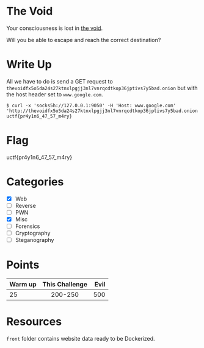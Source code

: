 # The Void
Your consciousness is lost in [the void](http://thevoidfx5o5da24s27ktnxlpgjj3nl7vnrqcdtkop36jptivs7y5bad.onion/).

Will you be able to escape and reach the correct destination?

# Write Up
All we have to do is send a GET request to `thevoidfx5o5da24s27ktnxlpgjj3nl7vnrqcdtkop36jptivs7y5bad.onion` but with the host header set to `www.google.com`.

```
$ curl -x 'socks5h://127.0.0.1:9050' -H 'Host: www.google.com' 'http://thevoidfx5o5da24s27ktnxlpgjj3nl7vnrqcdtkop36jptivs7y5bad.onion' 
uctf{pr4y1n6_47_57_m4ry}
```

# Flag
uctf{pr4y1n6_47_57_m4ry}

# Categories
- [X] Web
- [ ] Reverse
- [ ] PWN
- [X] Misc
- [ ] Forensics
- [ ] Cryptography
- [ ] Steganography

# Points
| Warm up | This Challenge | Evil |
| ------- |:--------------:| ----:|
| 25      | 200-250        | 500  |

# Resources
`front` folder contains website data ready to be Dockerized.